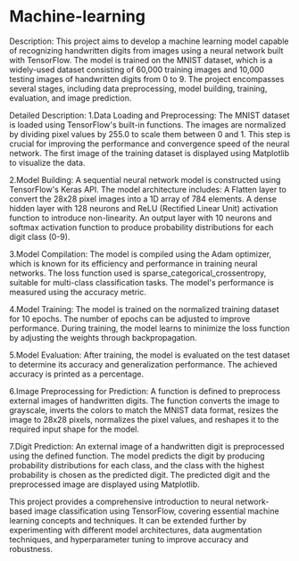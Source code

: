 # Machine-learning
Description:
This project aims to develop a machine learning model capable of recognizing handwritten digits from images using a neural network built with TensorFlow. The model is trained on the MNIST dataset, which is a widely-used dataset consisting of 60,000 training images and 10,000 testing images of handwritten digits from 0 to 9. The project encompasses several stages, including data preprocessing, model building, training, evaluation, and image prediction.

Detailed Description:
1.Data Loading and Preprocessing:
The MNIST dataset is loaded using TensorFlow's built-in functions.
The images are normalized by dividing pixel values by 255.0 to scale them between 0 and 1. This step is crucial for improving the performance and convergence speed of the neural network.
The first image of the training dataset is displayed using Matplotlib to visualize the data.

2.Model Building:
A sequential neural network model is constructed using TensorFlow's Keras API.
The model architecture includes:
A Flatten layer to convert the 28x28 pixel images into a 1D array of 784 elements.
A dense hidden layer with 128 neurons and ReLU (Rectified Linear Unit) activation function to introduce non-linearity.
An output layer with 10 neurons and softmax activation function to produce probability distributions for each digit class (0-9).

3.Model Compilation:
The model is compiled using the Adam optimizer, which is known for its efficiency and performance in training neural networks.
The loss function used is sparse_categorical_crossentropy, suitable for multi-class classification tasks.
The model's performance is measured using the accuracy metric.

4.Model Training:
The model is trained on the normalized training dataset for 10 epochs. The number of epochs can be adjusted to improve performance.
During training, the model learns to minimize the loss function by adjusting the weights through backpropagation.

5.Model Evaluation:
After training, the model is evaluated on the test dataset to determine its accuracy and generalization performance.
The achieved accuracy is printed as a percentage.

6.Image Preprocessing for Prediction:
A function is defined to preprocess external images of handwritten digits.
The function converts the image to grayscale, inverts the colors to match the MNIST data format, resizes the image to 28x28 pixels, normalizes the pixel values, and reshapes it to the required input shape for the model.

7.Digit Prediction:
An external image of a handwritten digit is preprocessed using the defined function.
The model predicts the digit by producing probability distributions for each class, and the class with the highest probability is chosen as the predicted digit.
The predicted digit and the preprocessed image are displayed using Matplotlib.

This project provides a comprehensive introduction to neural network-based image classification using TensorFlow, covering essential machine learning concepts and techniques. It can be extended further by experimenting with different model architectures, data augmentation techniques, and hyperparameter tuning to improve accuracy and robustness.
